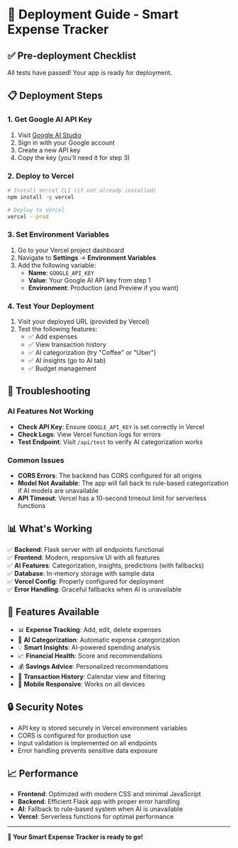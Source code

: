 # 🚀 Deployment Guide - Smart Expense Tracker

## ✅ Pre-deployment Checklist

All tests have passed! Your app is ready for deployment.

## 📋 Deployment Steps

### 1. Get Google AI API Key
1. Visit [Google AI Studio](https://makersuite.google.com/app/apikey)
2. Sign in with your Google account
3. Create a new API key
4. Copy the key (you'll need it for step 3)

### 2. Deploy to Vercel
```bash
# Install Vercel CLI (if not already installed)
npm install -g vercel

# Deploy to Vercel
vercel --prod
```

### 3. Set Environment Variables
1. Go to your Vercel project dashboard
2. Navigate to **Settings** → **Environment Variables**
3. Add the following variable:
   - **Name**: `GOOGLE_API_KEY`
   - **Value**: Your Google AI API key from step 1
   - **Environment**: Production (and Preview if you want)

### 4. Test Your Deployment
1. Visit your deployed URL (provided by Vercel)
2. Test the following features:
   - ✅ Add expenses
   - ✅ View transaction history
   - ✅ AI categorization (try "Coffee" or "Uber")
   - ✅ AI insights (go to AI tab)
   - ✅ Budget management

## 🔧 Troubleshooting

### AI Features Not Working
- **Check API Key**: Ensure `GOOGLE_API_KEY` is set correctly in Vercel
- **Check Logs**: View Vercel function logs for errors
- **Test Endpoint**: Visit `/api/test` to verify AI categorization works

### Common Issues
- **CORS Errors**: The backend has CORS configured for all origins
- **Model Not Available**: The app will fall back to rule-based categorization if AI models are unavailable
- **API Timeout**: Vercel has a 10-second timeout limit for serverless functions

## 📊 What's Working

✅ **Backend**: Flask server with all endpoints functional  
✅ **Frontend**: Modern, responsive UI with all features  
✅ **AI Features**: Categorization, insights, predictions (with fallbacks)  
✅ **Database**: In-memory storage with sample data  
✅ **Vercel Config**: Properly configured for deployment  
✅ **Error Handling**: Graceful fallbacks when AI is unavailable  

## 🎯 Features Available

- 📊 **Expense Tracking**: Add, edit, delete expenses
- 🤖 **AI Categorization**: Automatic expense categorization
- 💡 **Smart Insights**: AI-powered spending analysis
- 📈 **Financial Health**: Score and recommendations
- 💰 **Savings Advice**: Personalized recommendations
- 📅 **Transaction History**: Calendar view and filtering
- 📱 **Mobile Responsive**: Works on all devices

## 🔒 Security Notes

- API key is stored securely in Vercel environment variables
- CORS is configured for production use
- Input validation is implemented on all endpoints
- Error handling prevents sensitive data exposure

## 📈 Performance

- **Frontend**: Optimized with modern CSS and minimal JavaScript
- **Backend**: Efficient Flask app with proper error handling
- **AI**: Fallback to rule-based system when AI is unavailable
- **Vercel**: Serverless functions for optimal performance

---

**🎉 Your Smart Expense Tracker is ready to go!**